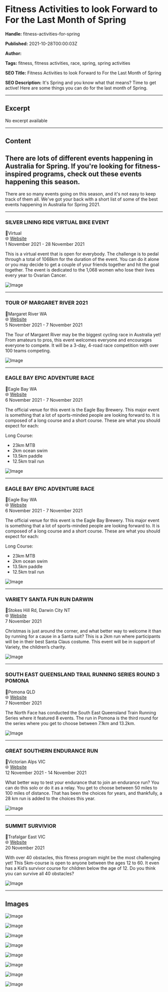 # Fitness Activities to look Forward to For the Last Month of Spring

**Handle:** fitness-activities-for-spring

**Published:** 2021-10-28T00:00:03Z

**Author:**  

**Tags:** fitness, fitness activities, race, spring, spring activities

**SEO Title:** Fitness Activities to look Forward to For the Last Month of Spring

**SEO Description:** It's Spring and you know what that means? Time to get active! Here are some things you can do for the last month of Spring.

---

## Excerpt

No excerpt available

---

## Content

## There are lots of different events happening in Australia for Spring. If you're looking for fitness-inspired programs, check out these events happening this season.

There are so many events going on this season, and it's not easy to keep track of them all. We've got your back with a short list of some of the best events happening in Australia for Spring 2021.

---

### SILVER LINING RIDE VIRTUAL BIKE EVENT
📍Virtual  
🌐 [Website](https://www.silverliningride.com.au/)  
1 November 2021 - 28 November 2021

This is a virtual event that is open for everybody. The challenge is to pedal through a total of 1068km for the duration of the event. You can do it alone or you may decide to get a couple of your friends together and hit the goal together. The event is dedicated to the 1,068 women who lose their lives every year to Ovarian Cancer.

![Image](https://i.shgcdn.com/f284074c-80b5-4771-bcaf-584034ff4651/-/format/auto/-/preview/3000x3000/-/quality/lighter/)

---

### TOUR OF MARGARET RIVER 2021
📍Margaret River WA  
🌐 [Website](https://www.example.com)  
5 November 2021 - 7 November 2021

The Tour of Margaret River may be the biggest cycling race in Australia yet! From amateurs to pros, this event welcomes everyone and encourages everyone to compete. It will be a 3-day, 4-road race competition with over 100 teams competing.

![Image](https://i.shgcdn.com/d7688174-3aa6-49d9-89fd-3e15c346de30/-/format/auto/-/preview/3000x3000/-/quality/lighter/)

---

### EAGLE BAY EPIC ADVENTURE RACE
📍Eagle Bay WA  
🌐 [Website](https://eaglebayepic.rapidascent.com.au/)  
6 November 2021 - 7 November 2021

The official venue for this event is the Eagle Bay Brewery. This major event is something that a lot of sports-minded people are looking forward to. It is composed of a long course and a short course. These are what you should expect for each:

Long Course:
- 23km MTB
- 2km ocean swim
- 13.5km paddle
- 12.5km trail run

![Image](https://i.shgcdn.com/399c4f2a-f993-463a-91df-5457ea53c126/-/format/auto/-/preview/3000x3000/-/quality/lighter/)

---

### EAGLE BAY EPIC ADVENTURE RACE
📍Eagle Bay WA  
🌐 [Website](https://eaglebayepic.rapidascent.com.au/)  
6 November 2021 - 7 November 2021

The official venue for this event is the Eagle Bay Brewery. This major event is something that a lot of sports-minded people are looking forward to. It is composed of a long course and a short course. These are what you should expect for each:

Long Course:
- 23km MTB
- 2km ocean swim
- 13.5km paddle
- 12.5km trail run

![Image](https://i.shgcdn.com/399c4f2a-f993-463a-91df-5457ea53c126/-/format/auto/-/preview/3000x3000/-/quality/lighter/)

---

### VARIETY SANTA FUN RUN DARWIN
📍Stokes Hill Rd, Darwin City NT  
🌐 [Website](https://www.example.com)  
7 November 2021

Christmas is just around the corner, and what better way to welcome it than by running for a cause in a Santa suit? This is a 2km run where participants will be in their best Santa Claus costume. This event will be in support of Variety, the children’s charity.

![Image](https://i.shgcdn.com/4352d993-5566-4a71-b58a-ae783f325799/-/format/auto/-/preview/3000x3000/-/quality/lighter/)

---

### SOUTH EAST QUEENSLAND TRAIL RUNNING SERIES ROUND 3 POMONA
📍Pomona QLD  
🌐 [Website](https://www.example.com)  
7 November 2021

The North Face has conducted the South East Queensland Train Running Series where it featured 8 events. The run in Pomona is the third round for the series where you get to choose between 7.1km and 13.2km.

![Image](https://i.shgcdn.com/ab974c92-5153-449e-ba7c-3fce468d72dd/-/format/auto/-/preview/3000x3000/-/quality/lighter/)

---

### GREAT SOUTHERN ENDURANCE RUN
📍Victorian Alps VIC  
🌐 [Website](https://www.example.com)  
12 November 2021 - 14 November 2021

What better way to test your endurance that to join an endurance run? You can do this solo or do it as a relay. You get to choose between 50 miles to 100 miles of distance. That has been the choices for years, and thankfully, a 28 km run is added to the choices this year.

![Image](https://i.shgcdn.com/71b7f1da-9daa-4813-bf46-6f7e52168d0e/-/format/auto/-/preview/3000x3000/-/quality/lighter/)

---

### SUMMIT SURVIVIOR
📍Trafalgar East VIC  
🌐 [Website](https://www.example.com)  
20 November 2021

With over 40 obstacles, this fitness program might be the most challenging yet! This 5km-course is open to anyone between the ages 12 to 60. It even has a Kid’s survivor course for children below the age of 12. Do you think you can survive all 40 obstacles?

![Image](https://i.shgcdn.com/ec16e95f-676d-4bac-85ec-...)

---

## Images

![Image](undefined)

![Image](undefined)

![Image](undefined)

![Image](undefined)

![Image](undefined)

![Image](undefined)

![Image](undefined)

![Image](undefined)


